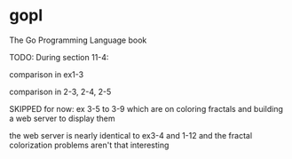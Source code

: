 # gopl
The Go Programming Language book 

TODO:
During section 11-4:

comparison in ex1-3

comparison in 2-3, 2-4, 2-5

SKIPPED for now:
ex 3-5 to 3-9 which are on coloring fractals and building a web server to display them

the web server is nearly identical to ex3-4 and 1-12 and the fractal colorization problems aren't that interesting